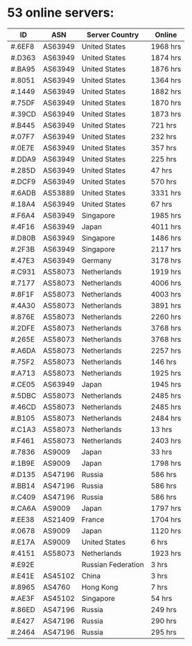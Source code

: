 # 53 online servers:

| ID | ASN | Server Country | Online |
| ------ | ------ | ------ | ------ |
| #.6EF8 | AS63949 | United States | 1968 hrs |
| #.D363 | AS63949 | United States | 1874 hrs |
| #.BA95 | AS63949 | United States | 1876 hrs |
| #.8051 | AS63949 | United States | 1364 hrs |
| #.1449 | AS63949 | United States | 1882 hrs |
| #.75DF | AS63949 | United States | 1870 hrs |
| #.39CD | AS63949 | United States | 1873 hrs |
| #.B445 | AS63949 | United States | 721 hrs |
| #.07F7 | AS63949 | United States | 232 hrs |
| #.0E7E | AS63949 | United States | 357 hrs |
| #.DDA9 | AS63949 | United States | 225 hrs |
| #.285D | AS63949 | United States | 47 hrs |
| #.DCF9 | AS63949 | United States | 570 hrs |
| #.6ADB | AS53889 | United States | 3331 hrs |
| #.18A4 | AS63949 | United States | 67 hrs |
| #.F6A4 | AS63949 | Singapore | 1985 hrs |
| #.4F16 | AS63949 | Japan | 4011 hrs |
| #.D80B | AS63949 | Singapore | 1486 hrs |
| #.2F3B | AS63949 | Singapore | 2117 hrs |
| #.47E3 | AS63949 | Germany | 3178 hrs |
| #.C931 | AS58073 | Netherlands | 1919 hrs |
| #.7177 | AS58073 | Netherlands | 4006 hrs |
| #.8F1F | AS58073 | Netherlands | 4003 hrs |
| #.4A30 | AS58073 | Netherlands | 3891 hrs |
| #.876E | AS58073 | Netherlands | 2260 hrs |
| #.2DFE | AS58073 | Netherlands | 3768 hrs |
| #.265E | AS58073 | Netherlands | 3768 hrs |
| #.A6DA | AS58073 | Netherlands | 2257 hrs |
| #.75F2 | AS58073 | Netherlands | 146 hrs |
| #.A713 | AS58073 | Netherlands | 1925 hrs |
| #.CE05 | AS63949 | Japan | 1945 hrs |
| #.5DBC | AS58073 | Netherlands | 2485 hrs |
| #.46CD | AS58073 | Netherlands | 2485 hrs |
| #.B105 | AS58073 | Netherlands | 2484 hrs |
| #.C1A3 | AS58073 | Netherlands | 13 hrs |
| #.F461 | AS58073 | Netherlands | 2403 hrs |
| #.7836 | AS9009 | Japan | 33 hrs |
| #.1B9E | AS9009 | Japan | 1798 hrs |
| #.D135 | AS47196 | Russia | 586 hrs |
| #.BB14 | AS47196 | Russia | 586 hrs |
| #.C409 | AS47196 | Russia | 586 hrs |
| #.CA6A | AS9009 | Japan | 1797 hrs |
| #.EE38 | AS21409 | France | 1704 hrs |
| #.0678 | AS9009 | Japan | 1120 hrs |
| #.E17A | AS9009 | United States | 6 hrs |
| #.4151 | AS58073 | Netherlands | 1923 hrs |
| #.E92E |  | Russian Federation | 3 hrs |
| #.E41E | AS45102 | China | 3 hrs |
| #.8965 | AS4760 | Hong Kong | 7 hrs |
| #.AE3F | AS45102 | Singapore | 54 hrs |
| #.86ED | AS47196 | Russia | 249 hrs |
| #.E427 | AS47196 | Russia | 290 hrs |
| #.2464 | AS47196 | Russia | 295 hrs |

